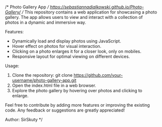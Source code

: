 /* Photo Gallery App */
https://sebastiannadialkowski.github.io/Photo-Gallery/
/*
This repository contains a web application for showcasing a photo gallery. The app allows users to view and interact with a collection of photos in a dynamic and immersive way.

Features:
- Dynamically load and display photos using JavaScript.
- Hover effect on photos for visual interaction.
- Clicking on a photo enlarges it for a closer look, only on mobiles.
- Responsive layout for optimal viewing on different devices.

Usage:
1. Clone the repository: git clone https://github.com/your-username/photo-gallery-app.git
2. Open the index.html file in a web browser.
3. Explore the photo gallery by hovering over photos and clicking to enlarge.

Feel free to contribute by adding more features or improving the existing code. Any feedback or suggestions are greatly appreciated!

Author: SirSkuty
*/
